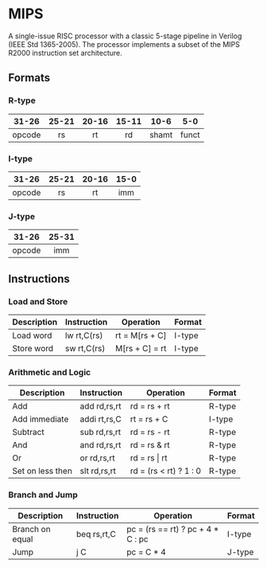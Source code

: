 MIPS
====

A single-issue RISC processor with a classic 5-stage pipeline in Verilog (IEEE
Std 1365-2005). The processor implements a subset of the MIPS R2000 instruction
set architecture.

Formats
-------

### R-type

| 31-26  | 25-21 |  20-16 | 15-11 |  10-6 |  5-0  |
|:------:|:-----:|:------:|:-----:|:-----:|:-----:|
| opcode |  rs   |   rt   |  rd   | shamt | funct |


### I-type

|  31-26  | 25-21 | 20-16 |        15-0           |
|:-------:|:-----:|:-----:|:---------------------:|
| opcode  |  rs   |  rt   |         imm           |

### J-type

|  31-26  |              25-31                 |
|:-------:|:----------------------------------:|
| opcode  |               imm                  |


Instructions
------------

### Load and Store

 Description      | Instruction  | Operation                        | Format
------------------|--------------|----------------------------------|---------
 Load word        | lw  rt,C(rs) | rt = M[rs + C]                   | I-type
 Store word       | sw  rt,C(rs) | M[rs + C] = rt                   | I-type

### Arithmetic and Logic

 Description      | Instruction   | Operation                        | Format
------------------|---------------|----------------------------------|---------
 Add              | add  rd,rs,rt | rd = rs + rt                    | R-type
 Add immediate    | addi rt,rs,C  | rt = rs + C                     | I-type
 Subtract         | sub  rd,rs,rt | rd = rs - rt                    | R-type
 And              | and  rd,rs,rt | rd = rs & rt                    | R-type
 Or               | or   rd,rs,rt | rd = rs \| rt                   | R-type
 Set on less then | slt  rd,rs,rt | rd = (rs < rt) ? 1 : 0          | R-type

### Branch and Jump

 Description      | Instruction  | Operation                         | Format
------------------|--------------|-----------------------------------|---------
 Branch on equal  | beq rs,rt,C  | pc = (rs == rt) ? pc + 4 * C : pc | I-type
 Jump             | j   C        | pc = C * 4                        | J-type

